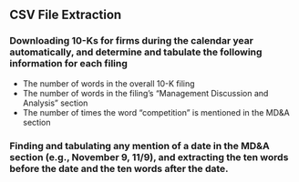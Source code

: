 ## CSV File Extraction

### Downloading 10-Ks for firms during the calendar year automatically, and determine and tabulate the following information for each filing

- The number of words in the overall 10-K filing 
- The number of words in the filing’s “Management Discussion and Analysis” section
- The number of times the word “competition” is mentioned in the MD&A section

### Finding and tabulating any mention of a date in the MD&A section (e.g., November 9, 11/9), and extracting the ten words before the date and the ten words after the date.
